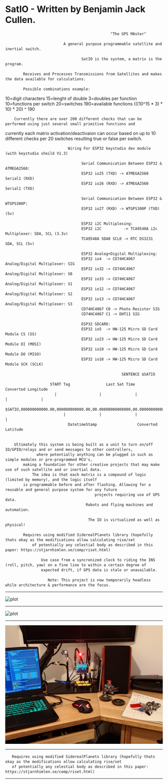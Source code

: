 #                                              SatIO - Written by Benjamin Jack Cullen.

                                                   "The GPS MAster"

                              A general purpose programmable satellite and inertial switch.

                                      SatIO is the system, a matrix is the program.

            Receives and Processes Transmissions from Satellites and makes the data available for calculations.

            Possible combinations example: 

10=digit characters   15=lenght of double   3=doubles per function   10=functions per switch   20=switches  190=available functions
                                              (((10^15 * 3) * 10) * 20) ^ 190

        Currently there are over 200 different checks that can be performed using just several small primitive functions and
currently each matrix activation/deactivaion can occur based on up to 10 different checks per 20 switches resulting true or false per switch. 

                                  
                                Wiring For ESP32 keystudio dev module (with keystudio sheild V1.3)

                                      Serial Communication Between ESP32 & ATMEGA2560:
                                      ESP32 io25 (TXD) -> ATMEGA2560 Serial1 (RXD)
                                      ESP32 io26 (RXD) -> ATMEGA2560 Serial1 (TXD)

                                      Serial Communication Between ESP32 & WTGPS300P:
                                      ESP32 io27 (RXD) -> WTGPS300P (TXD) (5v)

                                      ESP32 i2C Multiplexing:
                                      ESP32 i2C          -> TCA9548A i2c Multiplexer: SDA, SCL (3.3v)
                                      TCA9548A SDA0 SCL0 -> RTC DS3231 SDA, SCL (5v)

                                      ESP32 Analog+Digital Multiplexing:
                                      ESP32 io4  -> CD74HC4067 Analog/Digital Multiplexer: SIG
                                      ESP32 io32 -> CD74HC4067 Analog/Digital Multiplexer: S0
                                      ESP32 io33 -> CD74HC4067 Analog/Digital Multiplexer: S1
                                      ESP32 io12 -> CD74HC4067 Analog/Digital Multiplexer: S2
                                      ESP32 io13 -> CD74HC4067 Analog/Digital Multiplexer: S3
                                      CD74HC4067 C0 -> Photo Resistor SIG
                                      CD74HC4067 C1 -> DHT11 SIG

                                      ESP32 SDCARD:
                                      ESP32 io5  -> HW-125 Micro SD Card Module CS (SS)
                                      ESP32 io23 -> HW-125 Micro SD Card Module DI (MOSI)
                                      ESP32 io19 -> HW-125 Micro SD Card Module DO (MISO)
                                      ESP32 io18 -> HW-125 Micro SD Card Module SCK (SCLK)

                                                        SENTENCE $SATIO
                                                                                
                        START Tag                Last Sat Time                    Converted Longitude        
                          |                   |               |                   |               |                  
                        $SATIO,000000000000.00,000000000000.00,00.00000000000000,00.00000000000000,*Z
                              |               |               |                 |                              
                                DatetimeStamp                  Converted Latitude                                 


        Ultimately this system is being built as a unit to turn on/off IO/GPIO/relays and or send messages to other controllers,
                  where potentially anything can be plugged in such as simple modules or pre-programmed MCU's, 
            making a foundation for other creative projects that may make use of such satellite and or inertial data.
                The idea is that each matrix is a compound of logic (limited by memory), and the logic itself
            is programmable before and after flashing. Allowing for a reusable and general purpose system for any future
                                            projects requiring use of GPS data. 
                                        Robots and flying machines and automation.

                                         The IO is virtualized as well as physical! 

            Requires using modified SiderealPlanets library (hopefully thats okay as the modifications allow calculating rise/set
                of potentially any celestial body as described in this paper: https://stjarnhimlen.se/comp/riset.html)

                    Use case from a syncronized clock to riding the INS (roll, pitch, yaw) on a fine line to within a certain degree of
                    expected drift, if GPS data is stale or unavailable.

                       Note: This project is now temporarily headless while architecture & performance are the focus.
  

---

![plot](./Extras/images/vlcsnap-2024-11-08-11h00m47s505.png)

---

![plot](./Extras/images/vlcsnap-2024-11-08-10h58m42s127.png)

---

![plot](./Extras/images/DSC_0004_BURST20241108194742300_COVER.JPG)

---
  
       Requires using modified SiderealPlanets library (hopefully thats okay as the modifications allow calculating rise/set
       of potentially any celestial body as described in this paper: https://stjarnhimlen.se/comp/riset.html)

---
